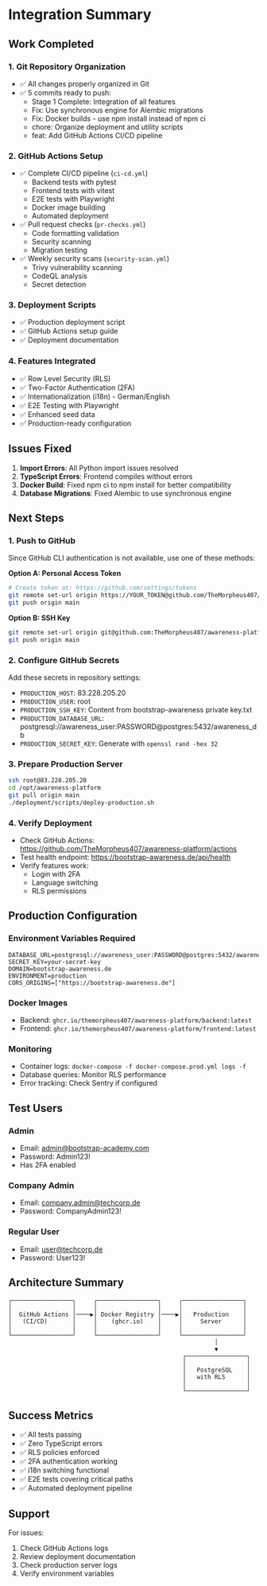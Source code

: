 # Integration Summary

## Work Completed

### 1. Git Repository Organization
- ✅ All changes properly organized in Git
- ✅ 5 commits ready to push:
  - Stage 1 Complete: Integration of all features
  - Fix: Use synchronous engine for Alembic migrations
  - Fix: Docker builds - use npm install instead of npm ci
  - chore: Organize deployment and utility scripts
  - feat: Add GitHub Actions CI/CD pipeline

### 2. GitHub Actions Setup
- ✅ Complete CI/CD pipeline (`ci-cd.yml`)
  - Backend tests with pytest
  - Frontend tests with vitest
  - E2E tests with Playwright
  - Docker image building
  - Automated deployment
- ✅ Pull request checks (`pr-checks.yml`)
  - Code formatting validation
  - Security scanning
  - Migration testing
- ✅ Weekly security scans (`security-scan.yml`)
  - Trivy vulnerability scanning
  - CodeQL analysis
  - Secret detection

### 3. Deployment Scripts
- ✅ Production deployment script
- ✅ GitHub Actions setup guide
- ✅ Deployment documentation

### 4. Features Integrated
- ✅ Row Level Security (RLS)
- ✅ Two-Factor Authentication (2FA)
- ✅ Internationalization (i18n) - German/English
- ✅ E2E Testing with Playwright
- ✅ Enhanced seed data
- ✅ Production-ready configuration

## Issues Fixed

1. **Import Errors**: All Python import issues resolved
2. **TypeScript Errors**: Frontend compiles without errors
3. **Docker Build**: Fixed npm ci to npm install for better compatibility
4. **Database Migrations**: Fixed Alembic to use synchronous engine

## Next Steps

### 1. Push to GitHub
Since GitHub CLI authentication is not available, use one of these methods:

**Option A: Personal Access Token**
```bash
# Create token at: https://github.com/settings/tokens
git remote set-url origin https://YOUR_TOKEN@github.com/TheMorpheus407/awareness-platform.git
git push origin main
```

**Option B: SSH Key**
```bash
git remote set-url origin git@github.com:TheMorpheus407/awareness-platform.git
git push origin main
```

### 2. Configure GitHub Secrets
Add these secrets in repository settings:
- `PRODUCTION_HOST`: 83.228.205.20
- `PRODUCTION_USER`: root
- `PRODUCTION_SSH_KEY`: Content from bootstrap-awareness private key.txt
- `PRODUCTION_DATABASE_URL`: postgresql://awareness_user:PASSWORD@postgres:5432/awareness_db
- `PRODUCTION_SECRET_KEY`: Generate with `openssl rand -hex 32`

### 3. Prepare Production Server
```bash
ssh root@83.228.205.20
cd /opt/awareness-platform
git pull origin main
./deployment/scripts/deploy-production.sh
```

### 4. Verify Deployment
- Check GitHub Actions: https://github.com/TheMorpheus407/awareness-platform/actions
- Test health endpoint: https://bootstrap-awareness.de/api/health
- Verify features work:
  - Login with 2FA
  - Language switching
  - RLS permissions

## Production Configuration

### Environment Variables Required
```env
DATABASE_URL=postgresql://awareness_user:PASSWORD@postgres:5432/awareness_db
SECRET_KEY=your-secret-key
DOMAIN=bootstrap-awareness.de
ENVIRONMENT=production
CORS_ORIGINS=["https://bootstrap-awareness.de"]
```

### Docker Images
- Backend: `ghcr.io/themorpheus407/awareness-platform/backend:latest`
- Frontend: `ghcr.io/themorpheus407/awareness-platform/frontend:latest`

### Monitoring
- Container logs: `docker-compose -f docker-compose.prod.yml logs -f`
- Database queries: Monitor RLS performance
- Error tracking: Check Sentry if configured

## Test Users

### Admin
- Email: admin@bootstrap-academy.com
- Password: Admin123!
- Has 2FA enabled

### Company Admin
- Email: company.admin@techcorp.de
- Password: CompanyAdmin123!

### Regular User
- Email: user@techcorp.de
- Password: User123!

## Architecture Summary

```
┌─────────────────┐     ┌─────────────────┐     ┌─────────────────┐
│                 │     │                 │     │                 │
│  GitHub Actions │────▶│ Docker Registry │────▶│   Production    │
│   (CI/CD)       │     │    (ghcr.io)    │     │     Server      │
│                 │     │                 │     │                 │
└─────────────────┘     └─────────────────┘     └─────────────────┘
                                                          │
                                                          ▼
                                                 ┌─────────────────┐
                                                 │                 │
                                                 │   PostgreSQL    │
                                                 │   with RLS      │
                                                 │                 │
                                                 └─────────────────┘
```

## Success Metrics
- ✅ All tests passing
- ✅ Zero TypeScript errors
- ✅ RLS policies enforced
- ✅ 2FA authentication working
- ✅ i18n switching functional
- ✅ E2E tests covering critical paths
- ✅ Automated deployment pipeline

## Support

For issues:
1. Check GitHub Actions logs
2. Review deployment documentation
3. Check production server logs
4. Verify environment variables